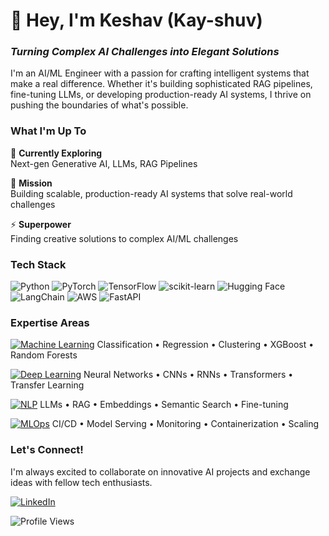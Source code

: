 # 👋 Hey, I'm Keshav (Kay-shuv)

### *Turning Complex AI Challenges into Elegant Solutions*

I'm an AI/ML Engineer with a passion for crafting intelligent systems that make a real difference. Whether it's building sophisticated RAG pipelines, fine-tuning LLMs, or developing production-ready AI systems, I thrive on pushing the boundaries of what's possible.

### What I'm Up To

🔭 **Currently Exploring**  
Next-gen Generative AI, LLMs, RAG Pipelines

🎯 **Mission**  
Building scalable, production-ready AI systems that solve real-world challenges

⚡ **Superpower**  
Finding creative solutions to complex AI/ML challenges

### Tech Stack

![Python](https://img.shields.io/badge/Python-3776AB?style=for-the-badge&logo=python&logoColor=white)
![PyTorch](https://img.shields.io/badge/PyTorch-EE4C2C?style=for-the-badge&logo=pytorch&logoColor=white)
![TensorFlow](https://img.shields.io/badge/TensorFlow-FF6F00?style=for-the-badge&logo=tensorflow&logoColor=white)
![scikit-learn](https://img.shields.io/badge/scikit--learn-F7931E?style=for-the-badge&logo=scikit-learn&logoColor=white)
![Hugging Face](https://img.shields.io/badge/Hugging%20Face-FFD21E?style=for-the-badge&logo=huggingface&logoColor=black)
![LangChain](https://img.shields.io/badge/LangChain-121D33?style=for-the-badge&logo=chainlink&logoColor=white)
![AWS](https://img.shields.io/badge/AWS-232F3E?style=for-the-badge&logo=amazon-aws&logoColor=white)
![FastAPI](https://img.shields.io/badge/FastAPI-009688?style=for-the-badge&logo=fastapi&logoColor=white)

### Expertise Areas

[![Machine Learning](https://img.shields.io/badge/🤖%20Machine%20Learning-FF6F00?style=flat-square&logoColor=white)](https://github.com/keshavrajbux)
Classification • Regression • Clustering • XGBoost • Random Forests

[![Deep Learning](https://img.shields.io/badge/🧠%20Deep%20Learning-EE4C2C?style=flat-square&logoColor=white)](https://github.com/keshavrajbux)
Neural Networks • CNNs • RNNs • Transformers • Transfer Learning

[![NLP](https://img.shields.io/badge/📝%20NLP-9cf?style=flat-square&logoColor=black)](https://github.com/keshavrajbux)
LLMs • RAG • Embeddings • Semantic Search • Fine-tuning

[![MLOps](https://img.shields.io/badge/⚙️%20MLOps-2496ED?style=flat-square&logoColor=white)](https://github.com/keshavrajbux)
CI/CD • Model Serving • Monitoring • Containerization • Scaling

### Let's Connect!

I'm always excited to collaborate on innovative AI projects and exchange ideas with fellow tech enthusiasts.

[![LinkedIn](https://img.shields.io/badge/Let's_Connect!-0077B5?style=for-the-badge&logo=linkedin&logoColor=white)](https://linkedin.com/in/keshav-rajbux/)

![Profile Views](https://komarev.com/ghpvc/?username=keshavrajbux&label=Profile%20views&color=0e75b6&style=flat)
